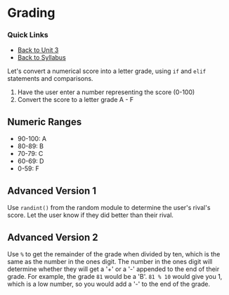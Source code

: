 # Grading

### Quick Links

- [Back to Unit 3](https://github.com/PdxCodeGuild/Programming101/blob/master/units/unit-3.md)
- [Back to Syllabus](https://github.com/PdxCodeGuild/Programming101)

Let's convert a numerical score into a letter grade, using `if` and `elif` statements and comparisons.

1. Have the user enter a number representing the score (0-100)
2. Convert the score to a letter grade A - F

## Numeric Ranges

- 90-100: A
- 80-89: B
- 70-79: C
- 60-69: D
- 0-59: F

## Advanced Version 1

Use `randint()` from the random module to determine the user's rival's score. Let the user know if they did better than their rival.

## Advanced Version 2

Use `%` to get the remainder of the grade when divided by ten, which is the same as the number in the ones digit. The number in the ones digit will determine whether they will get a '+' or a '-' appended to the end of their grade. For example, the grade `81` would be a 'B'. `81 % 10` would give you 1, which is a low number, so you would add a '-' to the end of the grade.
